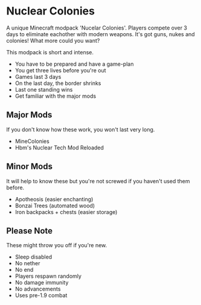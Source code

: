 # Nuclear Colonies
A unique Minecraft modpack 'Nucelar Colonies'. Players compete over 3 days to eliminate eachother with modern weapons. It's got guns, nukes and colonies! What more could you want?

This modpack is short and intense. 
- You have to be prepared and have a game-plan
- You get three lives before you're out
- Games last 3 days
- On the last day, the border shrinks
- Last one standing wins
- Get familiar with the major mods

## Major Mods
If you don't know how these work, you won't last very long.
- MineColonies
- Hbm's Nuclear Tech Mod Reloaded

## Minor Mods
It will help to know these but you're not screwed if you haven't used them before.
- Apotheosis (easier enchanting)
- Bonzai Trees (automated wood)
- Iron backpacks + chests (easier storage)

## Please Note
These might throw you off if you're new.
- Sleep disabled
- No nether
- No end
- Players respawn randomly
- No damage immunity
- No advancements
- Uses pre-1.9 combat
